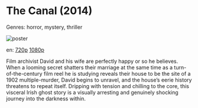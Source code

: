 # The Canal (2014)

Genres: horror, mystery, thriller

![poster](http://image.tmdb.org/t/p/w500/qfEykPXchXot1lcRdo7thz1wZOI.jpg)

en:
  [720p](magnet:?xt=urn:btih:759a000d3e8a4bf854c0d144531c66fc15f2dbf2&dn=The+Canal+%282014%29+720p+BrRip+x264+-+YIFY&tr=udp%3A%2F%2Ftracker.openbittorrent.com%3A80%2Fannounce&tr=udp%3A%2F%2Fglotorrents.pw%3A6969%2Fannounce&tr=udp%3A%2F%2Ftracker.openbittorrent.com%3A80%2Fannounce&tr=udp%3A%2F%2Ftracker.opentrackr.org%3A1337%2Fannounce&tr=udp%3A%2F%2Fzer0day.to%3A1337%2Fannounce&tr=udp%3A%2F%2Ftracker.coppersurfer.tk%3A6969%2Fannounce)
  [1080p](magnet:?xt=urn:btih:8b3b3c6478446cc338941edfd8bda99638b304ff&dn=The+Canal+%282014%29+1080p+BrRip+x264+-+YIFY&tr=udp%3A%2F%2Ftracker.openbittorrent.com%3A80%2Fannounce&tr=udp%3A%2F%2Fglotorrents.pw%3A6969%2Fannounce&tr=udp%3A%2F%2Ftracker.openbittorrent.com%3A80%2Fannounce&tr=udp%3A%2F%2Ftracker.opentrackr.org%3A1337%2Fannounce&tr=udp%3A%2F%2Fzer0day.to%3A1337%2Fannounce&tr=udp%3A%2F%2Ftracker.coppersurfer.tk%3A6969%2Fannounce)
  


Film archivist David and his wife are perfectly happy or so he believes. When a looming secret shatters their marriage at the same time as a turn-of-the-century film reel he is studying reveals their house to be the site of a 1902 multiple-murder, David begins to unravel, and the house’s eerie history threatens to repeat itself. Dripping with tension and chilling to the core, this visceral Irish ghost story is a visually arresting and genuinely shocking journey into the darkness within.